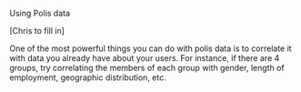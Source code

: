 Using Polis data

[Chris to fill in]

One of the most powerful things you can do with polis data is to correlate it with data you already have about your users. For instance, if there are 4 groups, try correlating the members of each group with gender, length of employment, geographic distribution, etc.


